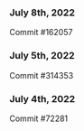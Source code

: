### July 8th, 2022

Commit #162057

### July 5th, 2022

Commit #314353


### July 4th, 2022

Commit #72281
